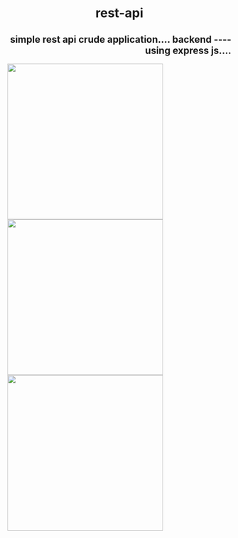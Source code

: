 <h1 align="center"> rest-api </h1>
<h2 align="right"> simple rest api crude application.... backend ---- using express js.... </h2>
<div> 
<img src="https://encrypted-tbn0.gstatic.com/images?q=tbn:ANd9GcTl9jQAIGOOSfnky8OP2Ep4YDVrT4DPbAsI3MRmA1gK4w&s" width="350"/>
<img src="https://encrypted-tbn0.gstatic.com/images?q=tbn:ANd9GcTmfjj9AUFw76PbWb03BlQrnpVEjMpvdFWEPrOxiCVv&s" width="350"/><img src="https://encrypted-tbn0.gstatic.com/images?q=tbn:ANd9GcSZ8pLM2nPCg_c9kGRQfWQgWHgm3sZbwPSsFg&usqp=CAU" width="350"/>
</div>
